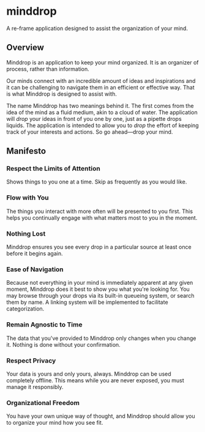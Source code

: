 # minddrop

A re-frame application designed to assist the organization of your mind.

## Overview

Minddrop is an application to keep your mind organized. It is an organizer of process, rather than information.

Our minds connect with an incredible amount of ideas and inspirations and it can be challenging to navigate them in an efficient or effective way. That is what Minddrop is designed to assist with.

The name Minddrop has two meanings behind it. The first comes from the idea of the mind as a fluid medium, akin to a cloud of water. The application will *drop* your ideas in front of you one by one, just as a pipette drops liquids. The application is intended to allow you to *drop* the effort of keeping track of your interests and actions. So go ahead—drop your mind.

## Manifesto
### Respect the Limits of Attention
  Shows things to you one at a time. Skip as frequently as you would like.
### Flow with You
  The things you interact with more often will be presented to you first. This helps you continually engage with what matters most to you in the moment.
### Nothing Lost
  Minddrop ensures you see every drop in a particular source at least once before it begins again.
### Ease of Navigation
  Because not everything in your mind is immediately apparent at any given moment, Minddrop does it best to show you what you're looking for. You may browse through your drops via its built-in queueing system, or search them by name. A linking system will be implemented to facilitate categorization.
### Remain Agnostic to Time
  The data that you've provided to Minddrop only changes when you change it. Nothing is done without your confirmation.
### Respect Privacy
  Your data is yours and only yours, always. Minddrop can be used completely offline. This means while you are never exposed, you must manage it responsibly.
### Organizational Freedom
  You have your own unique way of thought, and Minddrop should allow you to organize your mind how you see fit.
